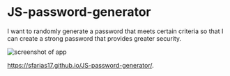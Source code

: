 # JS-password-generator
I want to randomly generate a password that meets certain criteria so that I can create a strong password that provides greater security.

![screenshot of app](https://user-images.githubusercontent.com/75134048/113754190-37e23b00-96cc-11eb-9487-dd991d14885e.PNG)

https://sfarias17.github.io/JS-password-generator/.



